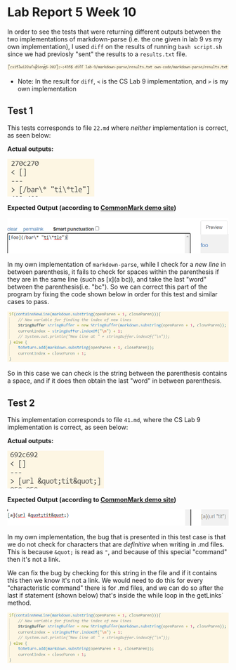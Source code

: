 # Lab Report 5 Week 10

In order to see the tests that were returning different outputs between the two implementations of markdown-parse (i.e. the one given in lab 9 vs my own implementation), I used `diff` on the results of running `bash script.sh` since we had previosly "sent" the results to a `results.txt` file.

![Image](diff.PNG)

* Note: In the result for `diff`, `<` is the CS Lab 9 implementation, and `>` is my own implementation 

## Test 1
This tests corresponds to file `22.md` where *neither* implementation is correct, as seen below:

**Actual outputs:**

![Image](lab-report-test1.PNG)

**Expected Output (according to [CommonMark demo site](https://spec.commonmark.org/dingus/))**

![Image](result1.PNG)

In my own implementation of `markdown-parse`, while I check for a *new line* in between parenthesis, it fails to check for spaces within the parenthesis if they are in the same line (such as [x](a bc)), and take the last "word" between the parenthesis(i.e. "bc"). So we can correct this part of the program by fixing the code shown below in order for this test and similar cases to pass.

![Image](code-for-test1.PNG)

So in this case we can check is the string between the parenthesis contains a space, and if it does then obtain the last "word" in between parenthesis.


## Test 2
This implementation corresponds to file `41.md`, where the CS Lab 9 implementation is correct, as seen below:

**Actual outputs:**

![Image](lab-report-test21.PNG)


**Expected Output (according to [CommonMark demo site](https://spec.commonmark.org/dingus/))**

![Image](result21.PNG)


In my own implementation, the bug that is presented in this test case is that we do not check for characters that are *definitive* when writing in .md files. This is because  `&quot;`  is read as `"`, and because of this special "command" then it's not a link. 

We can fix the bug by checking for this string in the file and if it contains this then we know it's not a link. We would need to do this for every "characteristic command" there is for .md files, and we can do so after the last if statement (shown below) that's inside the while loop in the getLinks` method.

![Image](code-for-test1.PNG)